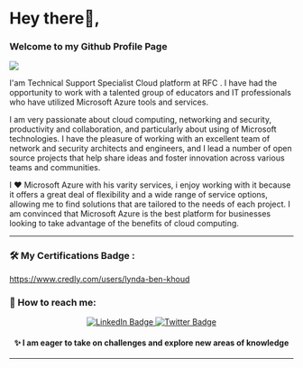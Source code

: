 # Hey there👋,

### Welcome to my Github Profile Page



<img src="https://readme-typing-svg.herokuapp.com?font=Architects+Daughter&color=22EBF7&size=25&center=false&lines=My+Name+is++Lynda+Ben+Khoud;23+Years+old+from+tunisia..."/>

I'am Technical Support Specialist Cloud platform at RFC .
I have had the opportunity to work with a talented group of educators and IT professionals who have utilized Microsoft Azure tools and services.

I am very passionate about cloud computing, networking and security, productivity and collaboration, and particularly about using of Microsoft technologies. I have the pleasure of working with an excellent team of network and security architects and engineers, and I lead a number of open source projects that help share ideas and foster innovation across various teams and communities.

I ❤ Microsoft Azure with his varity services, i enjoy working with it because it offers a great deal of flexibility and a wide range of service options, allowing me to find solutions that are tailored to the needs of each project. I am convinced that Microsoft Azure is the best platform for businesses looking to take advantage of the benefits of cloud computing.

---
  

### 🛠️ My Certifications Badge :
https://www.credly.com/users/lynda-ben-khoud

### 💬 How to reach me: 
<div id="badges" align="center">
<a href="https://www.linkedin.com/in/lynda-ben-khoud-82b6a61b9/">
    <img src="https://img.shields.io/badge/LinkedIn-blue?style=for-the-badge&logo=linkedin&logoColor=white" alt="LinkedIn Badge"/>
  </a>
  </a>
  <a href="https://twitter.com/LyndaBenKhoud">
    <img src="https://img.shields.io/badge/Twitter-blue?style=for-the-badge&logo=twitter&logoColor=white" alt="Twitter Badge"/>
  </a>


#### ✨  I am eager to take on challenges and explore new areas of knowledge
---